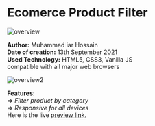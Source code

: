 # Ecomerce Product Filter
![overview](https://github.com/Md-Iar-Hossain/ecomerce_product_filter/assets/72465649/ec3d15c4-76a3-48c0-b84d-0be50945de2b)


**Author:** Muhammad iar Hossain  
**Date of creation:** 13th September 2021  
**Used Technology:** HTML5, CSS3, Vanilla JS  
compatible with all major web browsers     

![overview2](https://github.com/Md-Iar-Hossain/ecomerce_product_filter/assets/72465649/b4669aa7-f853-4617-bd98-9b8d2972d4d2)


**Features:**   
  => *Filter product by category*  
  => *Responsive for all devices*  
Here is the live <a href="https://md-iar-hossain.github.io/ecomerce_product_filter/"> preview link.</a>
